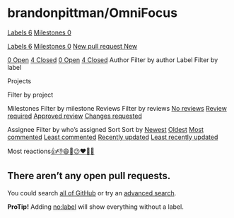 # brandonpittman/OmniFocus

 [Labels 6](https://github.com/brandonpittman/OmniFocus/labels) [Milestones 0](https://github.com/brandonpittman/OmniFocus/milestones)

 [Labels 6](https://github.com/brandonpittman/OmniFocus/labels) [Milestones 0](https://github.com/brandonpittman/OmniFocus/milestones) [New pull request New](https://github.com/brandonpittman/OmniFocus/compare)

 [0 Open](https://github.com/brandonpittman/OmniFocus/issues?q=is%3Aopen+is%3Apr) [4 Closed](https://github.com/brandonpittman/OmniFocus/issues?q=is%3Apr+is%3Aclosed) [0 Open](https://github.com/brandonpittman/OmniFocus/issues?q=is%3Aopen+is%3Apr) [4 Closed](https://github.com/brandonpittman/OmniFocus/issues?q=is%3Apr+is%3Aclosed) Author Filter by author Label Filter by label

 Projects

 Filter by project

 Milestones Filter by milestone Reviews Filter by reviews [No reviews](https://github.com/brandonpittman/OmniFocus/issues?q=is%3Apr+is%3Aopen+review%3Anone) [Review required](https://github.com/brandonpittman/OmniFocus/issues?q=is%3Apr+is%3Aopen+review%3Arequired) [Approved review](https://github.com/brandonpittman/OmniFocus/issues?q=is%3Apr+is%3Aopen+review%3Aapproved) [Changes requested](https://github.com/brandonpittman/OmniFocus/issues?q=is%3Apr+is%3Aopen+review%3Achanges-requested)

 Assignee Filter by who’s assigned Sort Sort by [Newest](https://github.com/brandonpittman/OmniFocus/issues?q=is%3Aopen+is%3Apr) [Oldest](https://github.com/brandonpittman/OmniFocus/issues?q=is%3Apr+is%3Aopen+sort%3Acreated-asc) [Most commented](https://github.com/brandonpittman/OmniFocus/issues?q=is%3Apr+is%3Aopen+sort%3Acomments-desc) [Least commented](https://github.com/brandonpittman/OmniFocus/issues?q=is%3Apr+is%3Aopen+sort%3Acomments-asc) [Recently updated](https://github.com/brandonpittman/OmniFocus/issues?q=is%3Apr+is%3Aopen+sort%3Aupdated-desc) [Least recently updated](https://github.com/brandonpittman/OmniFocus/issues?q=is%3Apr+is%3Aopen+sort%3Aupdated-asc)

Most reactions[👍](https://github.com/brandonpittman/OmniFocus/issues?q=is%3Apr+is%3Aopen+sort%3Areactions-%2B1-desc)[👎](https://github.com/brandonpittman/OmniFocus/issues?q=is%3Apr+is%3Aopen+sort%3Areactions--1-desc)[😄](https://github.com/brandonpittman/OmniFocus/issues?q=is%3Apr+is%3Aopen+sort%3Areactions-smile-desc)[🎉](https://github.com/brandonpittman/OmniFocus/issues?q=is%3Apr+is%3Aopen+sort%3Areactions-tada-desc)[😕](https://github.com/brandonpittman/OmniFocus/issues?q=is%3Apr+is%3Aopen+sort%3Areactions-thinking_face-desc)[❤️](https://github.com/brandonpittman/OmniFocus/issues?q=is%3Apr+is%3Aopen+sort%3Areactions-heart-desc)[🚀](https://github.com/brandonpittman/OmniFocus/issues?q=is%3Apr+is%3Aopen+sort%3Areactions-rocket-desc)[👀](https://github.com/brandonpittman/OmniFocus/issues?q=is%3Apr+is%3Aopen+sort%3Areactions-eyes-desc)

## There aren’t any open pull requests.

You could search [all of GitHub](https://github.com/search) or try an [advanced search](https://github.com/search/advanced).

**ProTip!** Adding [no:label](https://github.com/brandonpittman/OmniFocus/issues?q=is%3Apr+is%3Aopen+no%3Alabel) will show everything without a label.

